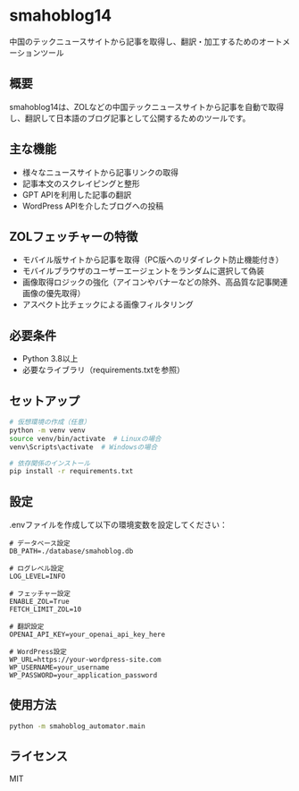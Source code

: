 # smahoblog14

中国のテックニュースサイトから記事を取得し、翻訳・加工するためのオートメーションツール

## 概要

smahoblog14は、ZOLなどの中国テックニュースサイトから記事を自動で取得し、翻訳して日本語のブログ記事として公開するためのツールです。

## 主な機能

- 様々なニュースサイトから記事リンクの取得
- 記事本文のスクレイピングと整形
- GPT APIを利用した記事の翻訳
- WordPress APIを介したブログへの投稿

## ZOLフェッチャーの特徴

- モバイル版サイトから記事を取得（PC版へのリダイレクト防止機能付き）
- モバイルブラウザのユーザーエージェントをランダムに選択して偽装
- 画像取得ロジックの強化（アイコンやバナーなどの除外、高品質な記事関連画像の優先取得）
- アスペクト比チェックによる画像フィルタリング

## 必要条件

- Python 3.8以上
- 必要なライブラリ（requirements.txtを参照）

## セットアップ

```bash
# 仮想環境の作成（任意）
python -m venv venv
source venv/bin/activate  # Linuxの場合
venv\Scripts\activate  # Windowsの場合

# 依存関係のインストール
pip install -r requirements.txt
```

## 設定

.envファイルを作成して以下の環境変数を設定してください：

```
# データベース設定
DB_PATH=./database/smahoblog.db

# ログレベル設定
LOG_LEVEL=INFO

# フェッチャー設定
ENABLE_ZOL=True
FETCH_LIMIT_ZOL=10

# 翻訳設定
OPENAI_API_KEY=your_openai_api_key_here

# WordPress設定
WP_URL=https://your-wordpress-site.com
WP_USERNAME=your_username
WP_PASSWORD=your_application_password
```

## 使用方法

```bash
python -m smahoblog_automator.main
```

## ライセンス

MIT